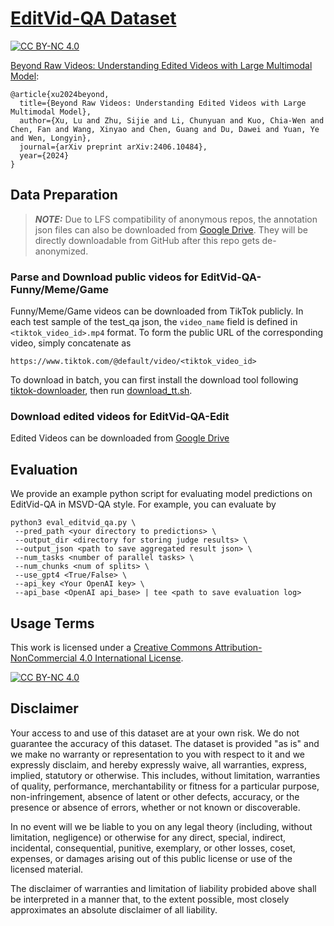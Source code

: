# [EditVid-QA Dataset](https://arxiv.org/pdf/2406.10484v1)
[![CC BY-NC 4.0][cc-by-nc-shield]][cc-by-nc]

[Beyond Raw Videos: Understanding Edited Videos
with Large Multimodal Model](https://arxiv.org/pdf/2406.10484v1):
```
@article{xu2024beyond,
  title={Beyond Raw Videos: Understanding Edited Videos with Large Multimodal Model},
  author={Xu, Lu and Zhu, Sijie and Li, Chunyuan and Kuo, Chia-Wen and Chen, Fan and Wang, Xinyao and Chen, Guang and Du, Dawei and Yuan, Ye and Wen, Longyin},
  journal={arXiv preprint arXiv:2406.10484},
  year={2024}
}
```

## Data Preparation
> **_NOTE:_**  Due to LFS compatibility of anonymous repos, the annotation json files can also be downloaded from [Google Drive](https://drive.google.com/drive/folders/1jV_dKIgeh-sJTn-RnsdcgUiErZ2be-c8?usp=sharing). They will be directly downloadable from GitHub after this repo gets de-anonymized.

### Parse and Download public videos for EditVid-QA-Funny/Meme/Game 
Funny/Meme/Game videos can be downloaded from TikTok publicly. In each test sample of the test_qa json, the `video_name` field is defined in `<tiktok_video_id>.mp4` format. To form the public URL of the corresponding video, simply concatenate as
```
https://www.tiktok.com/@default/video/<tiktok_video_id>
```

To download in batch, you can first install the download tool following [tiktok-downloader](https://github.com/n0l3r/tiktok-downloader/tree/main/cli), then run [download_tt.sh](https://github.com/XenonLamb/EditVid-QA/blob/main/download_tt.sh).
### Download edited videos for EditVid-QA-Edit
Edited Videos can be downloaded from [Google Drive](https://drive.google.com/drive/folders/1jV_dKIgeh-sJTn-RnsdcgUiErZ2be-c8?usp=sharing)

## Evaluation
We provide an example python script for evaluating model predictions on EditVid-QA in MSVD-QA style. For example, you can evaluate by
```
python3 eval_editvid_qa.py \
 --pred_path <your directory to predictions> \
 --output_dir <directory for storing judge results> \
 --output_json <path to save aggregated result json> \
 --num_tasks <number of parallel tasks> \
 --num_chunks <num of splits> \
 --use_gpt4 <True/False> \
 --api_key <Your OpenAI key> \
 --api_base <OpenAI api_base> | tee <path to save evaluation log>

```

## Usage Terms
This work is licensed under a
[Creative Commons Attribution-NonCommercial 4.0 International License][cc-by-nc].

[![CC BY-NC 4.0][cc-by-nc-image]][cc-by-nc]

[cc-by-nc]: https://creativecommons.org/licenses/by-nc/4.0/
[cc-by-nc-image]: https://licensebuttons.net/l/by-nc/4.0/88x31.png
[cc-by-nc-shield]: https://img.shields.io/badge/License-CC%20BY--NC%204.0-lightgrey.svg


## Disclaimer
Your access to and use of this dataset are at your own risk. We do not guarantee the accuracy of this dataset. The dataset is provided "as is" and we make no warranty or representation to you with respect to it and we expressly disclaim, and hereby expressly waive, all warranties, express, implied, statutory or otherwise. This includes, without limitation, warranties of quality, performance, merchantability or fitness for a particular purpose, non-infringement, absence of latent or other defects, accuracy, or the presence or absence of errors, whether or not known or discoverable.

In no event will we be liable to you on any legal theory (including, without limitation, negligence) or otherwise for any direct, special, indirect, incidental, consequential, punitive, exemplary, or other losses, coset, expenses, or damages arising out of this public license or use of the licensed material.

The disclaimer of warranties and limitation of liability probided above shall be interpreted in a manner that, to the extent possible, most closely approximates an absolute disclaimer of all liability.

